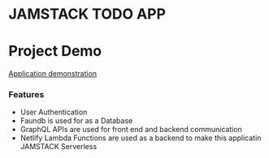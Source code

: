 # JAMSTACK TODO APP

# Project Demo

[Application demonstration](https://jamstacktodo-adeelmalik.netlify.app)

### Features
- User Authentication
- Faundb is used for as a Database
- GraphQL APIs are used for front end and backend communication
- Netlify Lambda Functions are used as a backend to make this applicatin JAMSTACK Serverless
